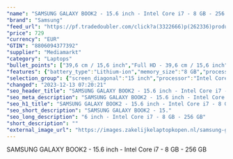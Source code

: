```yaml
---
"name": "SAMSUNG GALAXY BOOK2 - 15.6 inch - Intel Core i7 - 8 GB - 256 GB"
"brand": "Samsung"
"feed_url": "https://pf.tradedoubler.com/click?a(3322666)p(262336)product(50617-1793925)ttid(3)url(https%3A%2F%2Fwww.mediamarkt.nl%2Fnl%2Fproduct%2F_samsung-galaxy-book2-156-inch-intel-core-i7-8-gb-256-gb-1793925.html%3Futm_source%3Dtradedoubler%26utm_medium%3Daff-comparison%26utm_term%3D1793925)"
"price": 729
"currency": "EUR"
"GTIN": "8806094377392"
"supplier": "Mediamarkt"
"category": "Laptops"
"bullet_points": ["39,6 cm / 15,6 inch","Full HD - 39,6 cm / 15,6 inch","SSD , 256 GB , M.2 via PCIe","2x USB (Type-C), 2x USB 3.2 (Type-A), 1x microSD-kaarlezer, 1x HDMI 1.4, 1x hoofdtelefoon-/microfooncombo, Kensington Lock","Lithium-ion","35.66 cm x 1.54 cm x 22.91 cm /"]
"features": {"battery_type":"Lithium-ion","memory_size":"8 GB","processor_speed_with_turbo":"4.7 GHz","depth":"22,91 cm","height":"1,54 cm","additional_update_information":"Voor zover op de afbeeldingen apps worden getoond, geldt dat MediaMarkt niet kan garanderen dat de apps tijdens de volledige levensduur van het product goed zullen blijven functioneren. Dit hangt af van het beleid van de fabrikant.","processor":"Intel Core i7-1255U","product_depth":"22,91 cm","bluetooth":"Ja","manufacturer_guarantee":"2 jaar","touchscreen":"Nee","previous_price":"819.00","manufacturer_supported_software_updates":"Onbekend","manufacturer_part_number":"NP750XED-KC5NL","image_quality":"Full HD","ram_configuration":"1x 8 GB","old_price":"819.00","integrated_mike":"Ja","speakers":"Ja","convertibility":"Vast scherm","screen_diagonal_inches":"15.6 inch","product_width":"35,66 cm","scope_of_delivery":"Adapter, kabel USB C - C 1.8m, handleiding","model_year":"2023","shipping_costs":"0.00","screen_type":"Mat scherm","product_height":"1,54 cm","short_description":"GALAXY BOOK2 SILVER 15/I7/8G/256G","battery_life":"12 u","number_of_processor_cores":"10","processor_brand":"Intel®","wlan_standards":"WiFi 6 (802.11AX)","delivery_time":"1","color":"Zilver","bluetooth_version":"5.1","image_ratio":"16:9","connections":"2x USB (Type-C), 2x USB 3.2 (Type-A), 1x microSD-kaarlezer, 1x HDMI 1.4, 1x hoofdtelefoon-/microfooncombo, Kensington Lock","screen_diagonal_cm":"39,6 cm","screen_diagonal_cm_inch":"39,6 cm / 15,6 inch","total_storage_space_in_gb":"256 GB","product_type":"Laptop","type_of_1_hard_disk":"SSD","dimensions_weight":"35.66 cm x 1.54 cm x 22.91 cm /","capacity_of_1_hard_disk":"256 GB","product_manufacturer":"SAMSUNG","front_camera":"Ja","weight":"1,57 kg","resolution":"1920 x 1080","battery_capacity":"54 Wh","integrated_webcam":"Ja","update_policy":"Onbekend","wlan":"Ja","processor_model":"Core™ i7","ram_type":"DDR4","hard_disk_1":"SSD , 256 GB , M.2 via PCIe","card_reader":"Ja","panel_type":"PLS (Plane to Line Switching)","product_introduction_date":"2023-10-02","total_storage_space":"256 GB"}
"selection_group": {"screen_diagonal":"15 inch","processor":"Intel Core i7","changed_price_past_3_days":false,"product_family":"Galaxy Book2"}
"changed": "2023-12-13 07:20:21"
"seo_header_title": "SAMSUNG GALAXY BOOK2 - 15.6 inch - Intel Core i7 - 8 GB - 256 GB"
"seo_meta_description": "SAMSUNG GALAXY BOOK2 - 15.6 inch - Intel Core i7 - 8 GB - 256 GB"
"seo_h1_title": "SAMSUNG GALAXY BOOK2 - 15.6 inch - Intel Core i7 - 8 GB - 256 GB"
"seo_short_description": "SAMSUNG GALAXY BOOK2 - 15."
"seo_long_description": "6 inch - Intel Core i7 - 8 GB - 256 GB"
"short_description": ""
"external_image_url": "https://images.zakelijkelaptopkopen.nl/samsung-galaxy-book2-156-inch-intel-core-i7-8-gb-256-gb-1793925.webp"
---
```


SAMSUNG GALAXY BOOK2 - 15.6 inch - Intel Core i7 - 8 GB - 256 GB